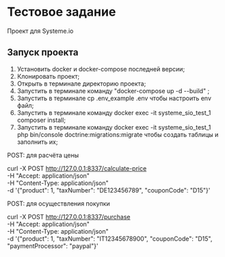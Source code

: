 # Тестовое задание
Проект для Systeme.io

## Запуск проекта
1) Установить docker и docker-compose последней версии;
2) Клонировать проект;
3) Открыть в терминале директорию проекта;
4) Запустить в терминале команду "docker-compose up -d --build" ;
5) Запустить в терминале cp .env_example .env чтобы настроить env файл;
6) Запустить в терминале команду docker exec -it systeme_sio_test_1 composer install;
7) Запустить в терминале команду docker exec -it systeme_sio_test_1 php bin/console doctrine:migrations:migrate чтобы создать таблицы и заполнить их;


POST: для расчёта цены

curl -X POST http://127.0.0.1:8337/calculate-price \
-H "Accept: application/json" \
-H "Content-Type: application/json" \
-d '{"product": 1, "taxNumber": "DE123456789", "couponCode": "D15"}'


POST: для осуществления покупки

curl -X POST http://127.0.0.1:8337/purchase \
-H "Accept: application/json" \
-H "Content-Type: application/json" \
-d '{"product": 1, "taxNumber": "IT12345678900", "couponCode": "D15", "paymentProcessor": "paypal"}'
